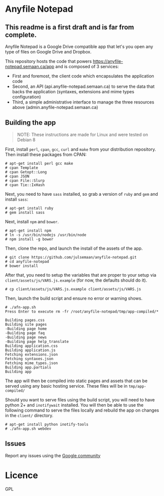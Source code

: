 # Anyfile Notepad

## This readme is a first draft and is far from complete.

Anyfile Notepad is a Google Drive compatible app that let's you open any type of files on Google Drive and Dropbox.

This repository hosts the code that powers https://anyfile-notepad.semaan.ca/app and is composed of 3 services:
- First and foremost, the client code which encapsulates the application code
- Second, an API (api.anyfile-notepad.semaan.ca) to serve the data that backs the application (syntaxes, extensions and mime types configuration)
- Third, a simple administrative interface to manage the three resources above (admin.anyfile-notepad.semaan.ca)

## Building the app

> NOTE: These instructions are made for Linux and were tested on Debian 8

First, install `perl`, `cpan`, `gcc`, `curl` and `make` from your distribution repository. Then install these packages from CPAN:

```
# apt-get install perl gcc make
# cpan Template
# cpan Getopt::Long
# cpan JSON
# cpan File::Slurp
# cpan Tie::IxHash
```

Next, you need to have `sass` installed, so grab a version of `ruby` and `gem` and install `sass`:
```
# apt-get install ruby
# gem install sass
```

Next, install `npm` and `bower`.

```
# apt-get install npm
# ln -s /usr/bin/nodejs /usr/bin/node
# npm install -g bower
```

Then, clone the repo, and launch the install of the assets of the app.

```
# git clone https://github.com/julsemaan/anyfile-notepad.git
# cd anyfile-notepad
# bower install
```

After that, you need to setup the variables that are proper to your setup via `client/assets/js/VARS.js.example` (for now, the defaults should do it).

```
# cp client/assets/js/VARS.js.example client/assets/js/VARS.js
```

Then, launch the build script and ensure no error or warning shows.

```
# ./afn-app.sh 
Press Enter to execute rm -fr /root/anyfile-notepad/tmp/app-compiled/*

Building pages.css
Building site pages
-Building page home
-Building page faq
-Building page news
-Building page help_translate
Building application.css
Building application.js
Fetching extensions.json
Fetching syntaxes.json
Fetching mime_types.json
Building app.partials
Building app
```

The app will then be compiled into static pages and assets that can be served using any basic hosting service. These files will be in `tmp/app-compiled/`

Should you want to serve files using the build script, you will need to have python 2+ and `inotifywait` installed. You will then be able to use the following command to serve the files locally and rebuild the app on changes in the `client/` directory.

```
# apt-get install python inotify-tools
# ./afn-app.sh webdev
```

## Issues

Report any issues using the [Google community](http://bit.ly/afn-community)

# Licence

GPL
